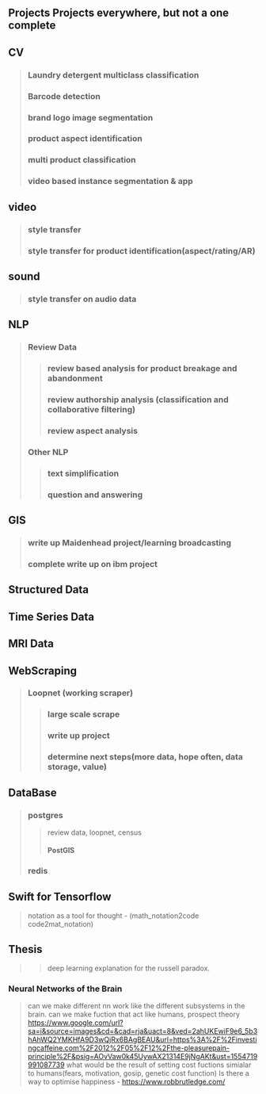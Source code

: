 ## Projects Projects everywhere, but not a one complete

## CV  
> ### Laundry detergent multiclass classification  
> ### Barcode detection  
> ### brand logo image segmentation  
> ### product aspect identification  
> ### multi product classification  
> ### video based instance segmentation & app  

## video
> ### style transfer  
> ### style transfer for product identification(aspect/rating/AR)  

## sound
> ### style transfer on audio data

## NLP  
> ### Review Data  
>> ### review based analysis for product breakage and abandonment  
>> ### review authorship analysis (classification and collaborative filtering)  
>> ### review aspect analysis  
> ### Other NLP
>> ### text simplification  
>> ### question and answering  

## GIS
> ### write up Maidenhead project/learning broadcasting
> ### complete write up on ibm project
 
## Structured Data  

## Time Series Data 

## MRI Data  

## WebScraping  
> ### Loopnet (working scraper)  
>> ### large scale scrape  
>> ### write up project  
>> ### determine next steps(more data, hope often, data storage, value)  

## DataBase  
> ### postgres  
>> review data, loopnet, census  
>> #### PostGIS  
> ### redis  

## Swift for Tensorflow
> notation as a tool for thought - (math_notation2code  code2mat_notation)

## Thesis
>> deep learning explanation for the russell paradox. 

### Neural Networks of the Brain
> can we make different nn work like the different subsystems in the brain. 
> can we make fuction that act like humans, prospect theory
https://www.google.com/url?sa=i&source=images&cd=&cad=rja&uact=8&ved=2ahUKEwiF9e6_5b3hAhWQ2YMKHfA9D3wQjRx6BAgBEAU&url=https%3A%2F%2Finvestingcaffeine.com%2F2012%2F05%2F12%2Fthe-pleasurepain-principle%2F&psig=AOvVaw0k45UywAX21314E9jNgAKt&ust=1554719991087739
> what would be the result of setting cost fuctions simialar to humans(fears, motivation, gosip, genetic cost function)
> Is there a way to optimise happiness -  https://www.robbrutledge.com/

